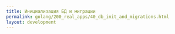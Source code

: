 ```yaml
---
title: Инициализация БД и миграции
permalink: golang/200_real_apps/40_db_init_and_migrations.html
layout: development
---
```


